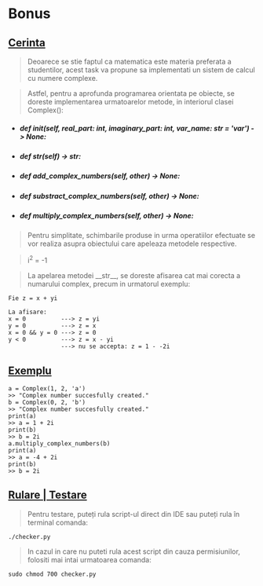 # **Bonus**

## <ins>Cerinta</ins>

> Deoarece se stie faptul ca matematica este materia preferata a studentilor, acest task va propune sa implementati un sistem de calcul cu numere complexe.

> Astfel, pentru a aprofunda programarea orientata pe obiecte, se doreste implementarea urmatoarelor metode, in interiorul clasei Complex():
    
* ##### def __init__(self, real_part: int, imaginary_part: int, var_name: str = 'var') -> None:
* ##### def __str__(self) -> str:
* ##### def add_complex_numbers(self, other) -> None:
* ##### def substract_complex_numbers(self, other) -> None:
* ##### def multiply_complex_numbers(self, other) -> None:
> Pentru simplitate, schimbarile produse in urma operatiilor efectuate se vor realiza asupra obiectului care apeleaza metodele respective.

> i<sup>2</sup> = -1

> La apelarea metodei \_\_str__, se doreste afisarea cat mai corecta a numarului complex, precum in urmatorul exemplu:

```
Fie z = x + yi

La afisare:
x = 0          ---> z = yi
y = 0          ---> z = x
x = 0 && y = 0 ---> z = 0
y < 0          ---> z = x - yi
               ---> nu se accepta: z = 1 - -2i
```
## <ins>Exemplu</ins>
```
a = Complex(1, 2, 'a')
>> "Complex number succesfully created."
b = Complex(0, 2, 'b')
>> "Complex number succesfully created."
print(a)
>> a = 1 + 2i
print(b)
>> b = 2i
a.multiply_complex_numbers(b)
print(a)
>> a = -4 + 2i
print(b)
>> b = 2i
```

## <ins>Rulare | Testare</ins>

> Pentru testare, puteți rula script-ul direct din IDE sau puteți rula în terminal comanda:

```
./checker.py
```

> In cazul in care nu puteti rula acest script din cauza permisiunilor, folositi mai intai urmatoarea comanda:

```
sudo chmod 700 checker.py
```